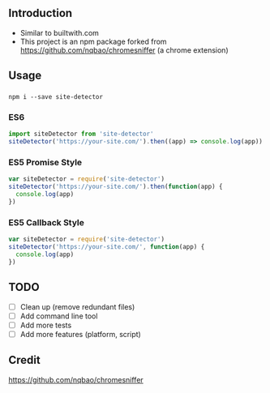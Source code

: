 ## Introduction
* Similar to builtwith.com
* This project is an npm package forked from https://github.com/nqbao/chromesniffer (a chrome extension)

## Usage

###
```
npm i --save site-detector
```

### ES6
```js
import siteDetector from 'site-detector'
siteDetector('https://your-site.com/').then((app) => console.log(app))
```

### ES5 Promise Style
```js
var siteDetector = require('site-detector')
siteDetector('https://your-site.com/').then(function(app) {
  console.log(app)
})
```

### ES5 Callback Style
```js
var siteDetector = require('site-detector')
siteDetector('https://your-site.com/', function(app) {
  console.log(app)
})
```

## TODO
* [ ] Clean up (remove redundant files)
* [ ] Add command line tool
* [ ] Add more tests
* [ ] Add more features (platform, script)

## Credit
https://github.com/nqbao/chromesniffer
